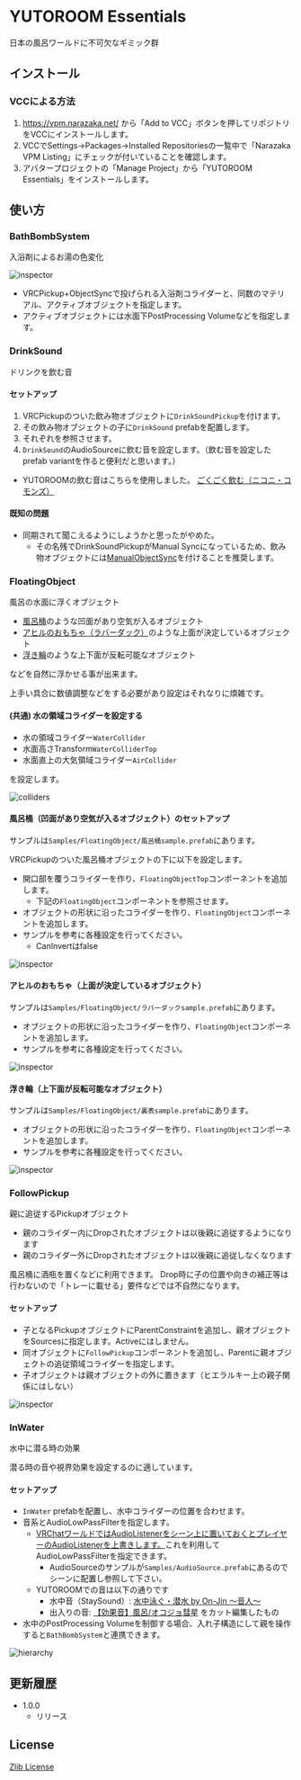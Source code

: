 # YUTOROOM Essentials

日本の風呂ワールドに不可欠なギミック群

## インストール

### VCCによる方法

1. https://vpm.narazaka.net/ から「Add to VCC」ボタンを押してリポジトリをVCCにインストールします。
2. VCCでSettings→Packages→Installed Repositoriesの一覧中で「Narazaka VPM Listing」にチェックが付いていることを確認します。
3. アバタープロジェクトの「Manage Project」から「YUTOROOM Essentials」をインストールします。

## 使い方

### BathBombSystem

入浴剤によるお湯の色変化

![inspector](docs~/BathBombSystem.png)

- VRCPickup+ObjectSyncで投げられる入浴剤コライダーと、同数のマテリアル、アクティブオブジェクトを指定します。
- アクティブオブジェクトには水面下PostProcessing Volumeなどを指定します。

### DrinkSound

ドリンクを飲む音

#### セットアップ

1. VRCPickupのついた飲み物オブジェクトに`DrinkSoundPickup`を付けます。
2. その飲み物オブジェクトの子に`DrinkSound` prefabを配置します。
3. それぞれを参照させます。
4. `DrinkSound`のAudioSourceに飲む音を設定します。（飲む音を設定したprefab variantを作ると便利だと思います。）
  - YUTOROOMの飲む音はこちらを使用しました。  [ごくごく飲む（ニコニ・コモンズ）](https://commons.nicovideo.jp/works/nc44239)

#### 既知の問題

- 同期されて聞こえるようにしようかと思ったがやめた。
  - その名残でDrinkSoundPickupがManual Syncになっているため、飲み物オブジェクトには[ManualObjectSync](https://github.com/mimyquality/FukuroUdon/wiki/Manual-ObjectSync)を付けることを推奨します。

### FloatingObject

風呂の水面に浮くオブジェクト

- [風呂桶](https://misagon339.booth.pm/items/2002692)のような凹面があり空気が入るオブジェクト
- [アヒルのおもちゃ（ラバーダック）](https://okpshop.booth.pm/items/2214230)のような上面が決定しているオブジェクト
- [浮き輪](https://tinmeshi.booth.pm/items/4938288)のような上下面が反転可能なオブジェクト

などを自然に浮かせる事が出来ます。

上手い具合に数値調整などをする必要があり設定はそれなりに煩雑です。

#### (共通) 水の領域コライダーを設定する

- 水の領域コライダー`WaterCollider`
- 水面高さTransform`WaterColliderTop`
- 水面直上の大気領域コライダー`AirCollider`

を設定します。

![colliders](docs~/FloatingObject01.png)

#### 風呂桶（凹面があり空気が入るオブジェクト）のセットアップ

サンプルは`Samples/FloatingObject/風呂桶sample.prefab`にあります。

VRCPickupのついた風呂桶オブジェクトの下に以下を設定します。

- 開口部を覆うコライダーを作り、`FloatingObjectTop`コンポーネントを追加します。
  - 下記の`FloatingObject`コンポーネントを参照させます。
- オブジェクトの形状に沿ったコライダーを作り、`FloatingObject`コンポーネントを追加します。
- サンプルを参考に各種設定を行ってください。
  - CanInvertはfalse

![inspector](docs~/FloatingObject_oke.png)

#### アヒルのおもちゃ（上面が決定しているオブジェクト）

サンプルは`Samples/FloatingObject/ラバーダックsample.prefab`にあります。

- オブジェクトの形状に沿ったコライダーを作り、`FloatingObject`コンポーネントを追加します。
- サンプルを参考に各種設定を行ってください。

![inspector](docs~/FloatingObject_rubberduck.png)

#### 浮き輪（上下面が反転可能なオブジェクト）

サンプルは`Samples/FloatingObject/裏表sample.prefab`にあります。

- オブジェクトの形状に沿ったコライダーを作り、`FloatingObject`コンポーネントを追加します。
- サンプルを参考に各種設定を行ってください。

![inspector](docs~/FloatingObject_yuzu.png)

### FollowPickup

親に追従するPickupオブジェクト

- 親のコライダー内にDropされたオブジェクトは以後親に追従するようになります
- 親のコライダー外にDropされたオブジェクトは以後親に追従しなくなります

風呂桶に酒瓶を置くなどに利用できます。
Drop時に子の位置や向きの補正等は行わないので「トレーに載せる」要件などでは不自然になります。

#### セットアップ

- 子となるPickupオブジェクトにParentConstraintを追加し、親オブジェクトをSourcesに指定します。Activeにはしません。
- 同オブジェクトに`FollowPickup`コンポーネントを追加し、Parentに親オブジェクトの追従領域コライダーを指定します。
- 子オブジェクトは親オブジェクトの外に置きます（ヒエラルキー上の親子関係にはしない）

![inspector](docs~/FollowPickup.png)

### InWater

水中に潜る時の効果

潜る時の音や視界効果を設定するのに適しています。

#### セットアップ

- `InWater` prefabを配置し、水中コライダーの位置を合わせます。
- 音系とAudioLowPassFilterを指定します。
  - [VRChatワールドではAudioListenerをシーン上に置いておくとプレイヤーのAudioListenerを上書きします。](https://vrcworld.wiki.fc2.com/wiki/Audio)これを利用してAudioLowPassFilterを指定できます。
    - AudioSourceのサンプルが`Samples/AudioSource.prefab`にあるのでシーンに配置し参照して下さい。
  - YUTOROOMでの音は以下の通りです
    - 水中音（StaySound）: [水中泳ぐ・潜水 by On-Jin ～音人～](https://on-jin.com/sound/listshow.php?pagename=spo&title=%E6%B0%B4%E4%B8%AD%E6%B3%B3%E3%81%90%E3%83%BB%E6%BD%9C%E6%B0%B4&janl=%E9%81%8B%E5%8B%95%E3%83%BB%E9%81%8A%E6%88%AF%E7%B3%BB%E9%9F%B3&bunr=%E6%B3%B3%E3%81%90&kate=%E3%82%B9%E3%83%9D%E3%83%BC%E3%83%84)
    - 出入りの音: [【効果音】風呂/オコジョ彗星](https://www.dlsite.com/home/work/=/product_id/RJ293180.html) をカット編集したもの
- 水中のPostProcessing Volumeを制御する場合、入れ子構造にして親を操作すると`BathBombSystem`と連携できます。

![hierarchy](docs~/InWater_hierarchy.png)

## 更新履歴

- 1.0.0
  - リリース

## License

[Zlib License](LICENSE.txt)

